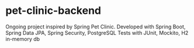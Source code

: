 # pet-clinic-backend
Ongoing project inspired by Spring Pet Clinic. Developed with Spring Boot, Spring Data JPA, Spring Security, PostgreSQL
Tests with JUnit, Mockito, H2 in-memory db
